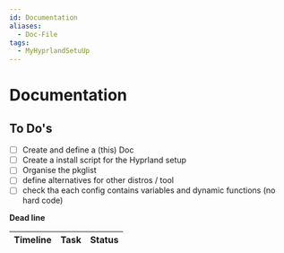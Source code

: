 ```yaml
---
id: Documentation
aliases:
  - Doc-File
tags:
  - MyHyprlandSetuUp
---
```


# Documentation

## **To Do's**

- [ ] Create and define a (this) Doc
- [ ] Create a install script for the Hyprland setup
- [ ] Organise the pkglist
- [ ] define alternatives for other distros / tool
- [ ] check tha each config contains variables and dynamic functions (no hard code)

**Dead line**

| Timeline | Task | Status |
| -------- | ---- | ------ |
